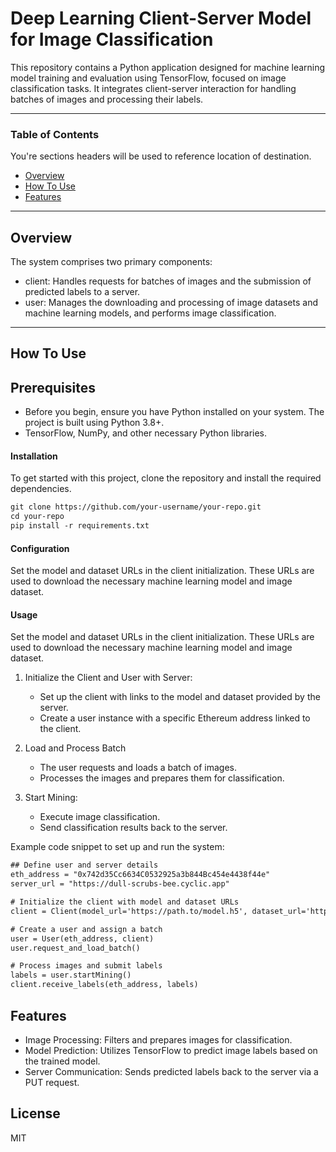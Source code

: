 # Deep Learning Client-Server Model for Image Classification
This repository contains a Python application designed for machine learning model training and evaluation using TensorFlow, focused on image classification tasks. It integrates client-server interaction for handling batches of images and processing their labels.

---

### Table of Contents
You're sections headers will be used to reference location of destination.

- [Overview](#Overview)
- [How To Use](#how-to-use)
- [Features](#Features)

---

## Overview

The system comprises two primary components:
- client: Handles requests for batches of images and the submission of predicted labels to a server.
- user: Manages the downloading and processing of image datasets and machine learning models, and performs image classification.

---

## How To Use
## Prerequisites
 * Before you begin, ensure you have Python installed on your system. The project is 
   built using Python 3.8+.
 * TensorFlow, NumPy, and other necessary Python libraries.


#### Installation
To get started with this project, clone the repository and install the required dependencies.

```html
git clone https://github.com/your-username/your-repo.git
cd your-repo
pip install -r requirements.txt
```
#### Configuration
Set the model and dataset URLs in the client initialization. These URLs are used to download the necessary machine learning model and image dataset.

#### Usage
Set the model and dataset URLs in the client initialization. These URLs are used to download the necessary machine learning model and image dataset.

1. Initialize the Client and User with Server:
   * Set up the client with links to the model and dataset provided by the server.
   * Create a user instance with a specific Ethereum address linked to the client.

2. Load and Process Batch
   * The user requests and loads a batch of images.
   * Processes the images and prepares them for classification.

3. Start Mining: 
   * Execute image classification.
   * Send classification results back to the server.

Example code snippet to set up and run the system:

```html
## Define user and server details
eth_address = "0x742d35Cc6634C0532925a3b844Bc454e4438f44e"
server_url = "https://dull-scrubs-bee.cyclic.app"

# Initialize the client with model and dataset URLs
client = Client(model_url='https://path.to/model.h5', dataset_url='https://path.to/dataset.zip')

# Create a user and assign a batch
user = User(eth_address, client)
user.request_and_load_batch()

# Process images and submit labels
labels = user.startMining()
client.receive_labels(eth_address, labels)

```
## Features
* Image Processing: Filters and prepares images for classification.
* Model Prediction: Utilizes TensorFlow to predict image labels based on the trained model.
* Server Communication: Sends predicted labels back to the server via a PUT request.

## License
MIT


